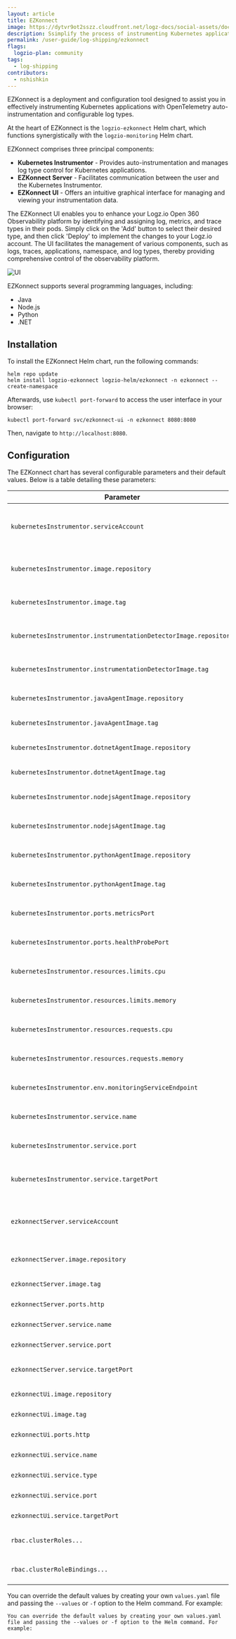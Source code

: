 ```yaml
---
layout: article
title: EZKonnect
image: https://dytvr9ot2sszz.cloudfront.net/logz-docs/social-assets/docs-social.jpg
description: Ssimplify the process of instrumenting Kubernetes applications with OpenTelemetry auto-instrumentation and configurable log types
permalink: /user-guide/log-shipping/ezkonnect
flags: 
  logzio-plan: community
tags:
  - log-shipping
contributors:
  - nshishkin
---
```


EZKonnect is a deployment and configuration tool designed to assist you in effectively instrumenting Kubernetes applications with OpenTelemetry auto-instrumentation and configurable log types.

At the heart of EZKonnect is the `logzio-ezkonnect` Helm chart, which functions synergistically with the `logzio-monitoring` Helm chart.

EZKonnect comprises three principal components:

* **Kubernetes Instrumentor** - Provides auto-instrumentation and manages log type control for Kubernetes applications.
* **EZKonnect Server** - Facilitates communication between the user and the Kubernetes Instrumentor.
* **EZKonnect UI** - Offers an intuitive graphical interface for managing and viewing your instrumentation data.

The EZKonnect UI enables you to enhance your Logz.io Open 360 Observability platform by identifying and assigning log, metrics, and trace types in their pods. Simply click on the 'Add' button to select their desired type, and then click 'Deploy' to implement the changes to your Logz.io account. The UI facilitates the management of various components, such as logs, traces, applications, namespace, and log types, thereby providing comprehensive control of the observability platform.

![UI](https://dytvr9ot2sszz.cloudfront.net/logz-docs/ezkonnect/ezkonnect.png)

EZKonnect supports several programming languages, including:

* Java
* Node.js
* Python
* .NET


## Installation

To install the EZKonnect Helm chart, run the following commands:

```shell
helm repo update
helm install logzio-ezkonnect logzio-helm/ezkonnect -n ezkonnect --create-namespace
```

Afterwards, use `kubectl port-forward` to access the user interface in your browser:

```shell
kubectl port-forward svc/ezkonnect-ui -n ezkonnect 8080:8080
```

Then, navigate to `http://localhost:8080`.

## Configuration

The EZKonnect chart has several configurable parameters and their default values. Below is a table detailing these parameters:

| Parameter | Description | Default |
| --- | --- | --- |
| `kubernetesInstrumentor.serviceAccount` | Service account name of the instrumentor deployment | "kubernetes-instrumentor" |
| `kubernetesInstrumentor.image.repository` | Repository of the instrumentor image | "logzio/instrumentor" |
| `kubernetesInstrumentor.image.tag` | Tag of the instrumentor image | "v1.0.3" |
| `kubernetesInstrumentor.instrumentationDetectorImage.repository` | Repository of the instrumentation detector image | "logzio/instrumentation-detector" |
| `kubernetesInstrumentor.instrumentationDetectorImage.tag` | Tag of the instrumentation detector image | "v1.0.3" |
| `kubernetesInstrumentor.javaAgentImage.repository` | Repository of the Java agent image | "logzio/otel-agent-java" |
| `kubernetesInstrumentor.javaAgentImage.tag` | Tag of the Java agent image | "v1.0.3" |
| `kubernetesInstrumentor.dotnetAgentImage.repository` | Repository of the .Net agent image | "logzio/otel-agent-dotnet" |
| `kubernetesInstrumentor.dotnetAgentImage.tag` | Tag of the .Net agent image | "v1.0.3" |
| `kubernetesInstrumentor.nodejsAgentImage.repository` | Repository of the Node.js agent image | "logzio/otel-agent-nodejs" |
| `kubernetesInstrumentor.nodejsAgentImage.tag` | Tag of the Node.js agent image | "v1.0.3" |
| `kubernetesInstrumentor.pythonAgentImage.repository` | Repository of the Python agent image | "logzio/otel-agent-python" |
| `kubernetesInstrumentor.pythonAgentImage.tag` | Tag of the Python agent image | "v1.0.3" |
| `kubernetesInstrumentor.ports.metricsPort` | Metrics port for the instrumentor | 8080 |
| `kubernetesInstrumentor.ports.healthProbePort` | Health probe port for the instrumentor | 8081 |
| `kubernetesInstrumentor.resources.limits.cpu` | CPU limit for the instrumentor | "500m" |
| `kubernetesInstrumentor.resources.limits.memory` | Memory limit for the instrumentor | "128Mi" |
| `kubernetesInstrumentor.resources.requests.cpu` | CPU request for the instrumentor | "10m" |
| `kubernetesInstrumentor.resources.requests.memory` | Memory request for the instrumentor | "64Mi" |
| `kubernetesInstrumentor.env.monitoringServiceEndpoint` | Endpoint of the monitoring service | "logzio-monitoring-otel-collector.monitoring.svc.cluster.local" |
| `kubernetesInstrumentor.service.name` | Name of the instrumentor service | "kubernetes-instrumentor-service" |
| `kubernetesInstrumentor.service.port` | Service port for the instrumentor | 8080 |
| `kubernetesInstrumentor.service.targetPort` | Target port for the instrumentor service | 8080 |
| `ezkonnectServer.serviceAccount` | Service account name of the instrumentor deployment | "ezkonnect-server" |
| `ezkonnectServer.image.repository` | Repository of the server image | "logzio/ezkonnect-server" |
| `ezkonnectServer.image.tag` | Tag of the server image | "v1.0.4" |
| `ezkonnectServer.ports.http` | HTTP port for the server | 5050 |
| `ezkonnectServer.service.name` | Name of the server service | "ezkonnect-server" |
| `ezkonnectServer.service.port` | Service port for the server | 5050 |
| `ezkonnectServer.service.targetPort` | Target port for the server service | 5050 |
| `ezkonnectUi.image.repository` | Repository of the UI image | "logzio/ezkonnect-ui" |
| `ezkonnectUi.image.tag` | Tag of the UI image | "v0.0.3" |
| `ezkonnectUi.ports.http` | HTTP port for the UI | 8080 |
| `ezkonnectUi.service.name` | Name of the UI service | "ezkonnect-ui-service" |
| `ezkonnectUi.service.type` | Type of the UI service | "LoadBalancer" |
| `ezkonnectUi.service.port` | Service port for the UI | 8080 |
| `ezkonnectUi.service.targetPort` | Target port for the UI service | 8080 |
| `rbac.clusterRoles...` | Configure the RBAC cluster roles | Refer to values.yaml |
| `rbac.clusterRoleBindings...` | Configure the RBAC cluster role bindings | Refer to values.yaml |


You can override the default values by creating your own `values.yaml` file and passing the `--values` or `-f` option to the Helm command. For example:

```shell
You can override the default values by creating your own values.yaml file and passing the --values or -f option to the Helm command. For example:
```

